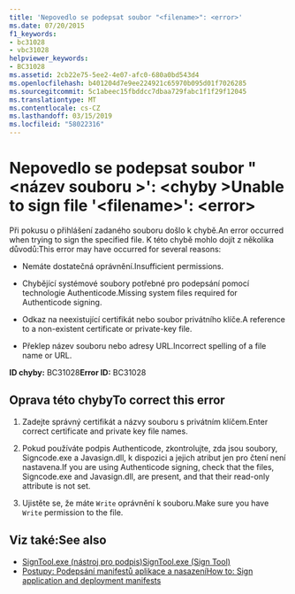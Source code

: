 ```yaml
---
title: 'Nepovedlo se podepsat soubor "<filename>": <error>'
ms.date: 07/20/2015
f1_keywords:
- bc31028
- vbc31028
helpviewer_keywords:
- BC31028
ms.assetid: 2cb22e75-5ee2-4e07-afc0-680a0bd543d4
ms.openlocfilehash: b401204d7e9ee224921c65970b095d01f7026285
ms.sourcegitcommit: 5c1abeec15fbddcc7dbaa729fabc1f1f29f12045
ms.translationtype: MT
ms.contentlocale: cs-CZ
ms.lasthandoff: 03/15/2019
ms.locfileid: "58022316"
---
```

# <a name="unable-to-sign-file-filename-error"></a><span data-ttu-id="dc89e-102">Nepovedlo se podepsat soubor "\<název souboru >': \<chyby ></span><span class="sxs-lookup"><span data-stu-id="dc89e-102">Unable to sign file '\<filename>': \<error></span></span>
<span data-ttu-id="dc89e-103">Při pokusu o přihlášení zadaného souboru došlo k chybě.</span><span class="sxs-lookup"><span data-stu-id="dc89e-103">An error occurred when trying to sign the specified file.</span></span> <span data-ttu-id="dc89e-104">K této chybě mohlo dojít z několika důvodů:</span><span class="sxs-lookup"><span data-stu-id="dc89e-104">This error may have occurred for several reasons:</span></span>  
  
-   <span data-ttu-id="dc89e-105">Nemáte dostatečná oprávnění.</span><span class="sxs-lookup"><span data-stu-id="dc89e-105">Insufficient permissions.</span></span>  
  
-   <span data-ttu-id="dc89e-106">Chybějící systémové soubory potřebné pro podepsání pomocí technologie Authenticode.</span><span class="sxs-lookup"><span data-stu-id="dc89e-106">Missing system files required for Authenticode signing.</span></span>  
  
-   <span data-ttu-id="dc89e-107">Odkaz na neexistující certifikát nebo soubor privátního klíče.</span><span class="sxs-lookup"><span data-stu-id="dc89e-107">A reference to a non-existent certificate or private-key file.</span></span>  
  
-   <span data-ttu-id="dc89e-108">Překlep název souboru nebo adresy URL.</span><span class="sxs-lookup"><span data-stu-id="dc89e-108">Incorrect spelling of a file name or URL.</span></span>  
  
 <span data-ttu-id="dc89e-109">**ID chyby:** BC31028</span><span class="sxs-lookup"><span data-stu-id="dc89e-109">**Error ID:** BC31028</span></span>  
  
## <a name="to-correct-this-error"></a><span data-ttu-id="dc89e-110">Oprava této chyby</span><span class="sxs-lookup"><span data-stu-id="dc89e-110">To correct this error</span></span>  
  
1.  <span data-ttu-id="dc89e-111">Zadejte správný certifikát a názvy souboru s privátním klíčem.</span><span class="sxs-lookup"><span data-stu-id="dc89e-111">Enter correct certificate and private key file names.</span></span>  
  
2.  <span data-ttu-id="dc89e-112">Pokud používáte podpis Authenticode, zkontrolujte, zda jsou soubory, Signcode.exe a Javasign.dll, k dispozici a jejich atribut jen pro čtení není nastavena.</span><span class="sxs-lookup"><span data-stu-id="dc89e-112">If you are using Authenticode signing, check that the files, Signcode.exe and Javasign.dll, are present, and that their read-only attribute is not set.</span></span>  
  
3.  <span data-ttu-id="dc89e-113">Ujistěte se, že máte `Write` oprávnění k souboru.</span><span class="sxs-lookup"><span data-stu-id="dc89e-113">Make sure you have `Write` permission to the file.</span></span>  
  
## <a name="see-also"></a><span data-ttu-id="dc89e-114">Viz také:</span><span class="sxs-lookup"><span data-stu-id="dc89e-114">See also</span></span>

- [<span data-ttu-id="dc89e-115">SignTool.exe (nástroj pro podpis)</span><span class="sxs-lookup"><span data-stu-id="dc89e-115">SignTool.exe (Sign Tool)</span></span>](../../framework/tools/signtool-exe.md)
- [<span data-ttu-id="dc89e-116">Postupy: Podepsání manifestů aplikace a nasazení</span><span class="sxs-lookup"><span data-stu-id="dc89e-116">How to: Sign application and deployment manifests</span></span>](/visualstudio/ide/how-to-sign-application-and-deployment-manifests)
